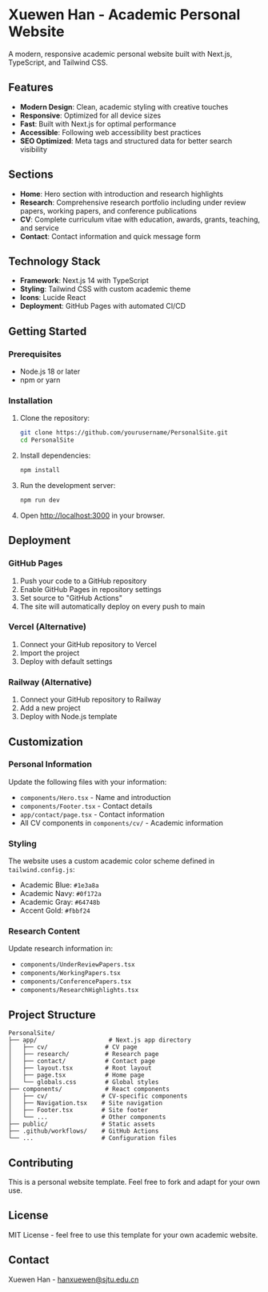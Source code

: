 # Xuewen Han - Academic Personal Website

A modern, responsive academic personal website built with Next.js, TypeScript, and Tailwind CSS.

## Features

- **Modern Design**: Clean, academic styling with creative touches
- **Responsive**: Optimized for all device sizes
- **Fast**: Built with Next.js for optimal performance
- **Accessible**: Following web accessibility best practices
- **SEO Optimized**: Meta tags and structured data for better search visibility

## Sections

- **Home**: Hero section with introduction and research highlights
- **Research**: Comprehensive research portfolio including under review papers, working papers, and conference publications
- **CV**: Complete curriculum vitae with education, awards, grants, teaching, and service
- **Contact**: Contact information and quick message form

## Technology Stack

- **Framework**: Next.js 14 with TypeScript
- **Styling**: Tailwind CSS with custom academic theme
- **Icons**: Lucide React
- **Deployment**: GitHub Pages with automated CI/CD

## Getting Started

### Prerequisites

- Node.js 18 or later
- npm or yarn

### Installation

1. Clone the repository:
   ```bash
   git clone https://github.com/yourusername/PersonalSite.git
   cd PersonalSite
   ```

2. Install dependencies:
   ```bash
   npm install
   ```

3. Run the development server:
   ```bash
   npm run dev
   ```

4. Open [http://localhost:3000](http://localhost:3000) in your browser.

## Deployment

### GitHub Pages

1. Push your code to a GitHub repository
2. Enable GitHub Pages in repository settings
3. Set source to "GitHub Actions"
4. The site will automatically deploy on every push to main

### Vercel (Alternative)

1. Connect your GitHub repository to Vercel
2. Import the project
3. Deploy with default settings

### Railway (Alternative)

1. Connect your GitHub repository to Railway
2. Add a new project
3. Deploy with Node.js template

## Customization

### Personal Information

Update the following files with your information:
- `components/Hero.tsx` - Name and introduction
- `components/Footer.tsx` - Contact details
- `app/contact/page.tsx` - Contact information
- All CV components in `components/cv/` - Academic information

### Styling

The website uses a custom academic color scheme defined in `tailwind.config.js`:
- Academic Blue: `#1e3a8a`
- Academic Navy: `#0f172a`
- Academic Gray: `#64748b`
- Accent Gold: `#fbbf24`

### Research Content

Update research information in:
- `components/UnderReviewPapers.tsx`
- `components/WorkingPapers.tsx`
- `components/ConferencePapers.tsx`
- `components/ResearchHighlights.tsx`

## Project Structure

```
PersonalSite/
├── app/                    # Next.js app directory
│   ├── cv/                # CV page
│   ├── research/          # Research page
│   ├── contact/           # Contact page
│   ├── layout.tsx         # Root layout
│   ├── page.tsx           # Home page
│   └── globals.css        # Global styles
├── components/            # React components
│   ├── cv/               # CV-specific components
│   ├── Navigation.tsx    # Site navigation
│   ├── Footer.tsx        # Site footer
│   └── ...               # Other components
├── public/               # Static assets
├── .github/workflows/    # GitHub Actions
└── ...                   # Configuration files
```

## Contributing

This is a personal website template. Feel free to fork and adapt for your own use.

## License

MIT License - feel free to use this template for your own academic website.

## Contact

Xuewen Han - hanxuewen@sjtu.edu.cn